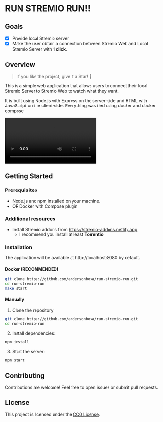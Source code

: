 # RUN STREMIO RUN!!

## Goals

- [x] Provide local Stremio server
- [x] Make the user obtain a connection between Stremio Web and Local Stremio Server with **1 click**.

## Overview

> If you like the project, give it a Star! 🌟

This is a simple web application that allows users to connect their local Stremio Server to Stremio Web to watch what they want.

It is built using Node.js with Express on the server-side and HTML with JavaScript on the client-side. Everything was tied using docker and docker compose

![Video demo](docs/demo.webm)

## Getting Started

### Prerequisites

- Node.js and npm installed on your machine.
- OR Docker with Compose plugin

### Additional resources

- Install Stremio addons from https://stremio-addons.netlify.app
  - I recommend you install at least **Torrentio**
<!-- - Browser script [violentMonkey.user.js](docs/violentMonkey.user.js) -->

### Installation

The application will be available at http://localhost:8080 by default.


#### Docker (RECOMMENDED)

```bash
git clone https://github.com/andersonbosa/run-stremio-run.git
cd run-stremio-run
make start
``` 

#### Manually
1. Clone the repository:

```bash
git clone https://github.com/andersonbosa/run-stremio-run.git
cd run-stremio-run
```

2. Install dependencies:

```bash
npm install
```

3. Start the server:

```bash
npm start
```


## Contributing
Contributions are welcome! Feel free to open issues or submit pull requests.

## License
This project is licensed under the [CC0 License](./LICENSE).

